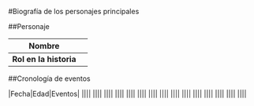 
#Biografía de los personajes principales  

##Personaje   

|**Nombre**|                              |
|------------|----------------------| 
|**Rol en la historia**|                |

##Cronología de eventos   

|Fecha|Edad|Eventos|
||||
||||
||||
||||
||||
||||
||||
||||
||||
||||
||||
||||
||||
||||
||||


	

	



